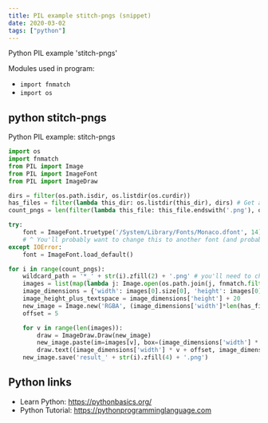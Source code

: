 ```yaml
---
title: PIL example stitch-pngs (snippet)
date: 2020-03-02
tags: ["python"]
---
```

Python PIL example 'stitch-pngs'


Modules used in program: 
* `import fnmatch`
* `import os`

## python stitch-pngs

Python PIL example: stitch-pngs

```python
import os
import fnmatch
from PIL import Image
from PIL import ImageFont
from PIL import ImageDraw

dirs = filter(os.path.isdir, os.listdir(os.curdir))
has_files = filter(lambda this_dir: os.listdir(this_dir), dirs) # Get all directories that actually contain files.
count_pngs = len(filter(lambda this_file: this_file.endswith('.png'), os.listdir(has_files[0])))

try:
    font = ImageFont.truetype('/System/Library/Fonts/Monaco.dfont', 14) 
    # ^ You'll probably want to change this to another font (and probably don't need to use the path) if you're not on a Mac.
except IOError:
    font = ImageFont.load_default()

for i in range(count_pngs):
    wildcard_path = '*_' + str(i).zfill(2) + '.png' # you'll need to change this if your files don't end in "_00.png", "_01.png", "_02.png", etc.
    images = list(map(lambda j: Image.open(os.path.join(j, fnmatch.filter(os.listdir(j), wildcard_path)[0])), has_files))
    image_dimensions = {'width': images[0].size[0], 'height': images[0].size[1]}
    image_height_plus_textspace = image_dimensions['height'] + 20
    new_image = Image.new('RGBA', (image_dimensions['width']*len(has_files), image_height_plus_textspace), color='black')
    offset = 5

    for v in range(len(images)):
        draw = ImageDraw.Draw(new_image)
        new_image.paste(im=images[v], box=(image_dimensions['width'] * v, 0))
        draw.text((image_dimensions['width'] * v + offset, image_dimensions['height']), has_files[v], (255,255,255), font=font)
    new_image.save('result_' + str(i).zfill(4) + '.png')

```

## Python links

- Learn Python: https://pythonbasics.org/
- Python Tutorial: https://pythonprogramminglanguage.com
